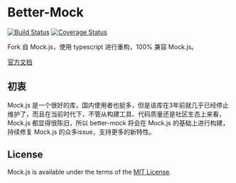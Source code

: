 # Better-Mock
<!-- 模拟请求 & 模拟数据 -->
[![Build Status](https://travis-ci.org/lavyun/better-mock.svg?branch=master)](https://travis-ci.org/lavyun/better-mock)
[![Coverage Status](https://coveralls.io/repos/github/lavyun/better-mock/badge.svg?branch=master)](https://coveralls.io/github/lavyun/better-mock?branch=master)

Fork 自 Mock.js，使用 typescript 进行重构，100% 兼容 Mock.js。

[官方文档](http://lavyun.github.io/better-mock)

## 初衷

Mock.js 是一个很好的库，国内使用者也挺多，但是该库在3年前就几乎已经停止维护了，而且在当前时代下，不管从构建工具、代码质量还是社区生态上来看，Mock.js 都显得很陈旧，所以 better-mock 将会在 Mock.js 的基础上进行构建，持续修复 Mock.js 的众多issue，支持更多的新特性。

## License
Mock.js is available under the terms of the [MIT License](./LICENSE).